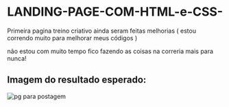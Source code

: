 # LANDING-PAGE-COM-HTML-e-CSS-
Primeira pagina treino criativo ainda seram feitas melhorias ( estou correndo muito para melhorar meus códigos )

não estou com muito tempo fico fazendo as coisas na correria mais para nunca!<br>
## Imagem do resultado esperado:
![pg para postagem](https://user-images.githubusercontent.com/61056410/222806212-62a3ed1e-2e79-4ae0-9f79-9a8a552e106a.png)
